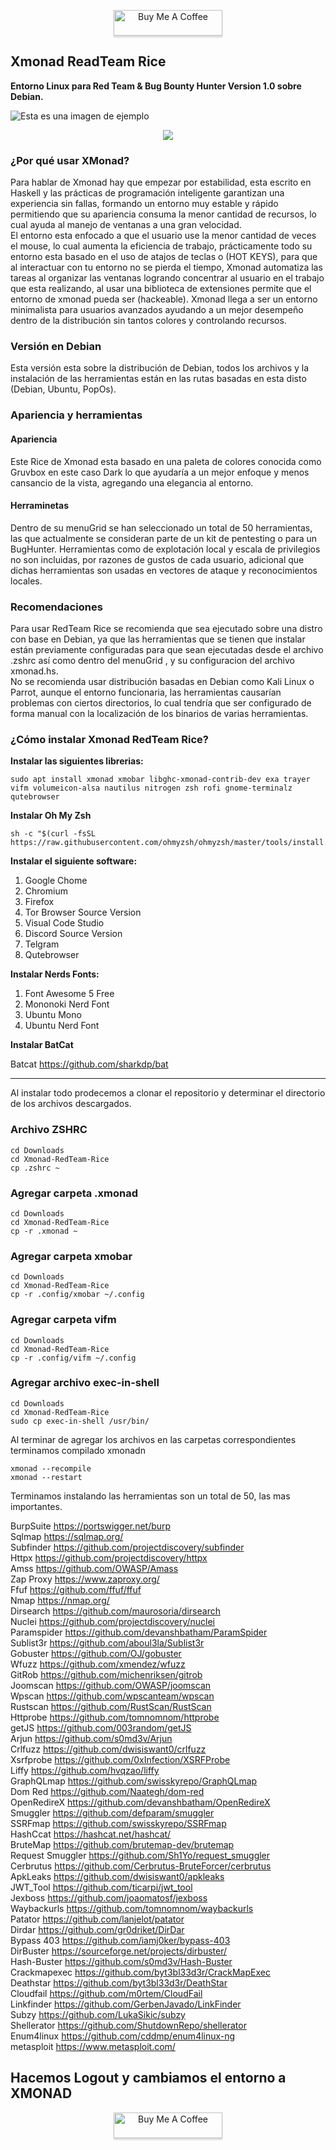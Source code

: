 
<p align="center">
<a href="https://www.buymeacoffee.com/taurusomar" target="_blank"><img src="https://www.buymeacoffee.com/assets/img/custom_images/orange_img.png" alt="Buy Me A Coffee" style="height: 41px !important;width: 174px !important;box-shadow: 0px 3px 2px 0px rgba(190, 190, 190, 0.5) !important;-webkit-box-shadow: 0px 3px 2px 0px rgba(190, 190, 190, 0.5) !important;" ></a></p>


## Xmonad ReadTeam Rice 
**Entorno Linux para Red Team & Bug Bounty Hunter
Version 1.0 sobre Debian.**

![Esta es una imagen de ejemplo](https://i.imgur.com/dpnDbto.png)

<p align="center">
  <img src="https://raw.githubusercontent.com/TaurusOmar/xmonad-Pentesting-Rice/master/ezgif-2-da1efdf43970.gif"/>
</p>

### ¿Por qué usar XMonad?  
Para hablar de Xmonad hay que empezar por estabilidad, esta escrito en Haskell y las prácticas de programación inteligente garantizan una experiencia sin fallas, formando un entorno muy estable y rápido permitiendo que su apariencia consuma la menor cantidad de recursos, lo cual ayuda al manejo de ventanas a una gran velocidad.  
El entorno esta enfocado a que el usuario use la menor cantidad de veces el mouse, lo cual aumenta la eficiencia de trabajo, prácticamente todo su entorno esta basado en el uso de atajos de teclas o (HOT KEYS), para que al interactuar con tu entorno no se pierda el tiempo, Xmonad automatiza las tareas al organizar las ventanas logrando concentrar al usuario en el trabajo que esta realizando, al usar una biblioteca de extensiones permite que el entorno de xmonad pueda ser (hackeable). Xmonad llega a ser un entorno minimalista para usuarios avanzados ayudando a un mejor desempeño dentro de la distribución sin tantos colores y controlando recursos.  

### Versión en Debian 
Esta versión esta sobre la distribución de Debian, todos los archivos y la instalación de las herramientas están en las rutas basadas en esta disto (Debian, Ubuntu, PopOs).  

### Apariencia y herramientas  

#### Apariencia
Este Rice de Xmonad esta basado en una paleta de colores conocida como Gruvbox en este caso Dark lo que ayudaría a un mejor enfoque y menos cansancio de la vista, agregando una elegancia al entorno.

#### Herraminetas 
Dentro de su menuGrid se han seleccionado un total de 50 herramientas, las que actualmente se consideran parte de un kit de pentesting o para un BugHunter. Herramientas como de explotación local y escala de privilegios no son incluidas, por razones de gustos de cada usuario, adicional que dichas herramientas son usadas en vectores de ataque y reconocimientos locales.

### Recomendaciones
Para usar RedTeam Rice se recomienda que sea ejecutado sobre una distro con base en Debian, ya que las herramientas que se tienen que instalar están previamente configuradas para que sean ejecutadas desde el archivo .zshrc así como dentro del menuGrid , y su configuracion del archivo xmonad.hs.  
No se recomienda usar distribución basadas en Debian como Kali Linux o Parrot, aunque el entorno funcionaria, las herramientas causarían problemas con ciertos directorios, lo cual tendría que ser configurado de forma manual con la localización de los binarios de varias herramientas.  

### ¿Cómo instalar Xmonad RedTeam Rice?
**Instalar las siguientes librerias:**
```
sudo apt install xmonad xmobar libghc-xmonad-contrib-dev exa trayer vifm volumeicon-alsa nautilus nitrogen zsh rofi gnome-terminalz qutebrowser
```  
**Instalar Oh My Zsh** 
```
sh -c "$(curl -fsSL https://raw.githubusercontent.com/ohmyzsh/ohmyzsh/master/tools/install.sh)"
```
**Instalar el siguiente software:**

1. Google Chome
2. Chromium
3. Firefox
4. Tor Browser Source Version
5. Visual Code Studio
6. Discord Source Version
7. Telgram
8. Qutebrowser

**Instalar Nerds Fonts:**
1. Font Awesome 5 Free
2. Mononoki Nerd Font
3. Ubuntu Mono
4. Ubuntu Nerd Font  

**Instalar BatCat** 

Batcat https://github.com/sharkdp/bat

---------------------------------------  
Al instalar todo prodecemos a clonar el repositorio y determinar el directorio de los archivos descargados.

### Archivo ZSHRC
```
cd Downloads
cd Xmonad-RedTeam-Rice
cp .zshrc ~
```
### Agregar carpeta .xmonad
```
cd Downloads
cd Xmonad-RedTeam-Rice
cp -r .xmonad ~
```
### Agregar carpeta xmobar
```
cd Downloads
cd Xmonad-RedTeam-Rice
cp -r .config/xmobar ~/.config 
```
### Agregar carpeta vifm
```
cd Downloads
cd Xmonad-RedTeam-Rice
cp -r .config/vifm ~/.config
```
### Agregar archivo exec-in-shell
```
cd Downloads
cd Xmonad-RedTeam-Rice
sudo cp exec-in-shell /usr/bin/
```

Al terminar de agregar los archivos en las carpetas correspondientes terminamos compilado xmonadn

```
xmonad --recompile
xmonad --restart
```

Terminamos instalando las herramientas son un total de 50, las mas importantes.

BurpSuite   https://portswigger.net/burp  
Sqlmap  https://sqlmap.org/  
Subfinder  https://github.com/projectdiscovery/subfinder  
Httpx  https://github.com/projectdiscovery/httpx  
Amss  https://github.com/OWASP/Amass  
Zap Proxy  https://www.zaproxy.org/  
Ffuf  https://github.com/ffuf/ffuf  
Nmap  https://nmap.org/  
Dirsearch  https://github.com/maurosoria/dirsearch  
Nuclei  https://github.com/projectdiscovery/nuclei  
Paramspider  https://github.com/devanshbatham/ParamSpider  
Sublist3r  https://github.com/aboul3la/Sublist3r  
Gobuster  https://github.com/OJ/gobuster  
Wfuzz  https://github.com/xmendez/wfuzz  
GitRob  https://github.com/michenriksen/gitrob  
Joomscan  https://github.com/OWASP/joomscan  
Wpscan  https://github.com/wpscanteam/wpscan  
Rustscan  https://github.com/RustScan/RustScan  
Httprobe  https://github.com/tomnomnom/httprobe  
getJS  https://github.com/003random/getJS  
Arjun  https://github.com/s0md3v/Arjun  
Crlfuzz  https://github.com/dwisiswant0/crlfuzz  
Xsrfprobe  https://github.com/0xInfection/XSRFProbe  
Liffy  https://github.com/hvqzao/liffy  
GraphQLmap  https://github.com/swisskyrepo/GraphQLmap  
Dom Red  https://github.com/Naategh/dom-red  
OpenRedireX  https://github.com/devanshbatham/OpenRedireX  
Smuggler  https://github.com/defparam/smuggler  
SSRFmap  https://github.com/swisskyrepo/SSRFmap  
HashCcat  https://hashcat.net/hashcat/  
BruteMap  https://github.com/brutemap-dev/brutemap  
Request Smuggler  https://github.com/Sh1Yo/request_smuggler  
Cerbrutus  https://github.com/Cerbrutus-BruteForcer/cerbrutus  
ApkLeaks  https://github.com/dwisiswant0/apkleaks  
JWT_Tool  https://github.com/ticarpi/jwt_tool  
Jexboss  https://github.com/joaomatosf/jexboss  
Waybackurls  https://github.com/tomnomnom/waybackurls  
Patator  https://github.com/lanjelot/patator  
Dirdar https://github.com/gr0driket/DirDar   
Bypass 403  https://github.com/iamj0ker/bypass-403  
DirBuster  https://sourceforge.net/projects/dirbuster/  
Hash-Buster  https://github.com/s0md3v/Hash-Buster  
Crackmapexec  https://github.com/byt3bl33d3r/CrackMapExec  
Deathstar  https://github.com/byt3bl33d3r/DeathStar  
Cloudfail  https://github.com/m0rtem/CloudFail  
Linkfinder  https://github.com/GerbenJavado/LinkFinder  
Subzy  https://github.com/LukaSikic/subzy  
Shellerator  https://github.com/ShutdownRepo/shellerator  
Enum4linux  https://github.com/cddmp/enum4linux-ng  
metasploit  https://www.metasploit.com/  

## Hacemos Logout y cambiamos el entorno a  XMONAD
<p align="center">
<a href="https://www.buymeacoffee.com/taurusomar" target="_blank"><img src="https://www.buymeacoffee.com/assets/img/custom_images/orange_img.png" alt="Buy Me A Coffee" style="height: 41px !important;width: 174px !important;box-shadow: 0px 3px 2px 0px rgba(190, 190, 190, 0.5) !important;-webkit-box-shadow: 0px 3px 2px 0px rgba(190, 190, 190, 0.5) !important;" ></a></p>

